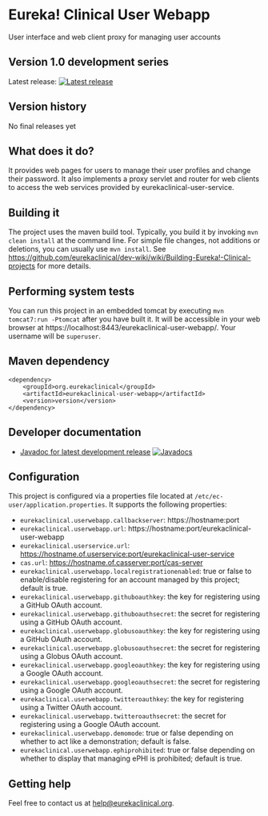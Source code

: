 # Eureka! Clinical User Webapp
User interface and web client proxy for managing user accounts

## Version 1.0 development series
Latest release: [![Latest release](https://maven-badges.herokuapp.com/maven-central/org.eurekaclinical/eurekaclinical-user-webapp/badge.svg)](https://maven-badges.herokuapp.com/maven-central/org.eurekaclinical/eurekaclinical-user-webapp)

## Version history
No final releases yet

## What does it do?
It provides web pages for users to manage their user profiles and change their password. It also implements a proxy servlet and router for web clients to access the web services provided by eurekaclinical-user-service.

## Building it
The project uses the maven build tool. Typically, you build it by invoking `mvn clean install` at the command line. For simple file changes, not additions or deletions, you can usually use `mvn install`. See https://github.com/eurekaclinical/dev-wiki/wiki/Building-Eureka!-Clinical-projects for more details.

## Performing system tests
You can run this project in an embedded tomcat by executing `mvn tomcat7:run -Ptomcat` after you have built it. It will be accessible in your web browser at https://localhost:8443/eurekaclinical-user-webapp/. Your username will be `superuser`.

## Maven dependency
```
<dependency>
    <groupId>org.eurekaclinical</groupId>
    <artifactId>eurekaclinical-user-webapp</artifactId>
    <version>version</version>
</dependency>
```

## Developer documentation
* [Javadoc for latest development release](http://javadoc.io/doc/org.eurekaclinical/eurekaclinical-user-webapp) [![Javadocs](http://javadoc.io/badge/org.eurekaclinical/eurekaclinical-user-webapp.svg)](http://javadoc.io/doc/org.eurekaclinical/eurekaclinical-user-webapp)

## Configuration
This project is configured via a properties file located at `/etc/ec-user/application.properties`. It supports the following properties:
* `eurekaclinical.userwebapp.callbackserver`: https://hostname:port
* `eurekaclinical.userwebapp.url`: https://hostname:port/eurekaclinical-user-webapp
* `eurekaclinical.userservice.url`: https://hostname.of.userservice:port/eurekaclinical-user-service
* `cas.url`: https://hostname.of.casserver:port/cas-server
* `eurekaclinical.userwebapp.localregistrationenabled`: true or false to enable/disable registering for an account managed by this project; default is true.
* `eurekaclinical.userwebapp.githuboauthkey`: the key for registering using a GitHub OAuth account.
* `eurekaclinical.userwebapp.githuboauthsecret`:  the secret for registering using a GitHub OAuth account.
* `eurekaclinical.userwebapp.globusoauthkey`:  the key for registering using a GitHub OAuth account.
* `eurekaclinical.userwebapp.globusoauthsecret`:  the secret for registering using a Globus OAuth account.
* `eurekaclinical.userwebapp.googleoauthkey`:  the key for registering using a Google OAuth account.
* `eurekaclinical.userwebapp.googleoauthsecret`:  the secret for registering using a Google OAuth account.
* `eurekaclinical.userwebapp.twitteroauthkey`:   the key for registering using a Twitter OAuth account.
* `eurekaclinical.userwebapp.twitteroauthsecret`:  the secret for registering using a Google OAuth account.
* `eurekaclinical.userwebapp.demomode`: true or false depending on whether to act like a demonstration; default is false.
* `eurekaclinical.userwebapp.ephiprohibited`: true or false depending on whether to display that managing ePHI is prohibited; default is true.

## Getting help
Feel free to contact us at help@eurekaclinical.org.

